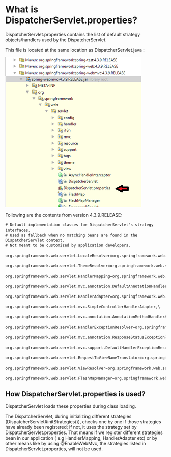 # What is DispatcherServlet.properties?

DispatcherServlet.properties contains the list of default strategy objects/handlers used by the DispatcherServlet.

This file is located at the same location as DispatcherServlet.java :

![module](images/ide.png)

Following are the contents from version 4.3.9.RELEASE:

```shell
# Default implementation classes for DispatcherServlet's strategy interfaces.
# Used as fallback when no matching beans are found in the DispatcherServlet context.
# Not meant to be customized by application developers.

org.springframework.web.servlet.LocaleResolver=org.springframework.web.servlet.i18n.AcceptHeaderLocaleResolver

org.springframework.web.servlet.ThemeResolver=org.springframework.web.servlet.theme.FixedThemeResolver

org.springframework.web.servlet.HandlerMapping=org.springframework.web.servlet.handler.BeanNameUrlHandlerMapping,\
	org.springframework.web.servlet.mvc.annotation.DefaultAnnotationHandlerMapping

org.springframework.web.servlet.HandlerAdapter=org.springframework.web.servlet.mvc.HttpRequestHandlerAdapter,\
	org.springframework.web.servlet.mvc.SimpleControllerHandlerAdapter,\
	org.springframework.web.servlet.mvc.annotation.AnnotationMethodHandlerAdapter

org.springframework.web.servlet.HandlerExceptionResolver=org.springframework.web.servlet.mvc.annotation.AnnotationMethodHandlerExceptionResolver,\
	org.springframework.web.servlet.mvc.annotation.ResponseStatusExceptionResolver,\
	org.springframework.web.servlet.mvc.support.DefaultHandlerExceptionResolver

org.springframework.web.servlet.RequestToViewNameTranslator=org.springframework.web.servlet.view.DefaultRequestToViewNameTranslator

org.springframework.web.servlet.ViewResolver=org.springframework.web.servlet.view.InternalResourceViewResolver

org.springframework.web.servlet.FlashMapManager=org.springframework.web.servlet.support.SessionFlashMapManager
```

## How DispatcherServlet.properties is used?

DispatcherServlet loads these properties during class loading.

The DispatcherServlet, during initializing different strategies (DispatcherServlet#initStrategies()), checks one by one if those strategies have already been registered; if not, it uses the strategy set by DispatcherServlet.properties. That means if we register different strategies bean in our application ( e.g HandlerMapping, HandlerAdapter etc) or by other means like by using @EnableWebMvc, the strategies listed in DispatcherServlet.properties, will not be used.